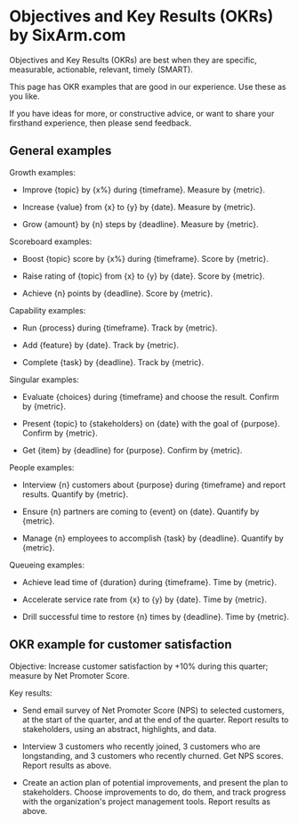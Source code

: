 # Objectives and Key Results (OKRs) by SixArm.com

Objectives and Key Results (OKRs) are best when they are specific, measurable, actionable, relevant, timely (SMART).

This page has OKR examples that are good in our experience. Use these as you like.

If you have ideas for more, or constructive advice, or want to share your firsthand experience, then please send feedback.


## General examples


Growth examples:

* Improve {topic} by {x%} during {timeframe}. Measure by {metric}.

* Increase {value} from {x} to {y} by {date}. Measure by {metric}.

* Grow {amount} by {n} steps by {deadline}. Measure by {metric}.


Scoreboard examples:

* Boost {topic} score by {x%} during {timeframe}. Score by {metric}.

* Raise rating of {topic} from {x} to {y} by {date}. Score by {metric}.

* Achieve {n} points by {deadline}. Score by {metric}.


Capability examples:

* Run {process} during {timeframe}. Track by {metric}.

* Add {feature} by {date}. Track by {metric}.

* Complete {task} by {deadline}. Track by {metric}.


Singular examples:

* Evaluate {choices} during {timeframe} and choose the result. Confirm by {metric}.

* Present {topic} to {stakeholders} on {date} with the goal of {purpose}. Confirm by {metric}.

* Get {item} by {deadline} for {purpose}. Confirm by {metric}.


People examples:

* Interview {n} customers about {purpose} during {timeframe} and report results. Quantify by {metric}.

* Ensure {n} partners are coming to {event} on {date}. Quantify by {metric}.

* Manage {n} employees to accomplish {task} by {deadline}. Quantify by {metric}.


Queueing examples:

* Achieve lead time of {duration} during {timeframe}. Time by {metric}.

* Accelerate service rate from {x} to {y} by {date}. Time by {metric}.

* Drill successful time to restore {n} times by {deadline}. Time by {metric}.


## OKR example for customer satisfaction


Objective: Increase customer satisfaction by +10% during this quarter; measure by Net Promoter Score.

Key results:

* Send email survey of Net Promoter Score (NPS) to selected customers, at the start of the quarter, and at the end of the quarter. Report results to stakeholders, using an abstract, highlights, and data.

* Interview 3 customers who recently joined, 3 customers who are longstanding, and 3 customers who recently churned. Get NPS scores. Report results as above.

* Create an action plan of potential improvements, and present the plan to stakeholders. Choose improvements to do, do them, and track progress with the organization's project management tools. Report results as above.
